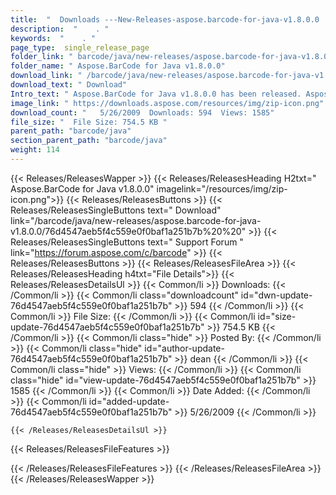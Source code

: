 ```yaml
---
title:  "  Downloads ---New-Releases-aspose.barcode-for-java-v1.8.0.0 . " 
description:  "    . " 
keywords:  "    . " 
page_type:  single_release_page
folder_link: " barcode/java/new-releases/aspose.barcode-for-java-v1.8.0.0/"
folder_name: " Aspose.BarCode for Java v1.8.0.0"
download_link: " /barcode/java/new-releases/aspose.barcode-for-java-v1.8.0.0/76d4547aeb5f4c559e0f0baf1a251b7b"
download_text: " Download"
Intro_text: " Aspose.BarCode for Java v1.8.0.0 has been released. Aspose.BarCode is an All-In-..."
image_link: " https://downloads.aspose.com/resources/img/zip-icon.png"
download_count: "   5/26/2009  Downloads: 594  Views: 1585"
file_size: "  File Size: 754.5 KB "
parent_path: "barcode/java"
section_parent_path: "barcode/java"
weight: 114 
---
```


{{< Releases/ReleasesWapper >}}
  {{< Releases/ReleasesHeading H2txt=" Aspose.BarCode for Java v1.8.0.0" imagelink="/resources/img/zip-icon.png">}}
  {{< Releases/ReleasesButtons >}}
    {{< Releases/ReleasesSingleButtons text=" Download" link="/barcode/java/new-releases/aspose.barcode-for-java-v1.8.0.0/76d4547aeb5f4c559e0f0baf1a251b7b%20%20" >}}
    {{< Releases/ReleasesSingleButtons text=" Support Forum " link="https://forum.aspose.com/c/barcode" >}}
  {{< Releases/ReleasesButtons >}}
  {{< Releases/ReleasesFileArea >}}
    {{< Releases/ReleasesHeading h4txt="File Details">}}
    {{< Releases/ReleasesDetailsUl >}}
            {{< Common/li  >}} Downloads: {{< /Common/li >}} 
      {{< Common/li class="downloadcount" id="dwn-update-76d4547aeb5f4c559e0f0baf1a251b7b" >}} 594 {{< /Common/li >}} 
      {{< Common/li  >}} File Size: {{< /Common/li >}} 
      {{< Common/li id="size-update-76d4547aeb5f4c559e0f0baf1a251b7b" >}} 754.5 KB {{< /Common/li >}} 
      {{< Common/li  class="hide" >}} Posted By: {{< /Common/li >}} 
      {{< Common/li class="hide" id="author-update-76d4547aeb5f4c559e0f0baf1a251b7b" >}} dean {{< /Common/li >}} 
      {{< Common/li class="hide"  >}} Views: {{< /Common/li >}} 
      {{< Common/li class="hide" id="view-update-76d4547aeb5f4c559e0f0baf1a251b7b" >}} 1585 {{< /Common/li >}} 
      {{< Common/li  >}} Date Added: {{< /Common/li >}} 
      {{< Common/li id="added-update-76d4547aeb5f4c559e0f0baf1a251b7b" >}} 5/26/2009 {{< /Common/li >}} 

    {{< /Releases/ReleasesDetailsUl >}}

  {{< Releases/ReleasesFileFeatures >}}
      
  {{< /Releases/ReleasesFileFeatures >}}
 {{< /Releases/ReleasesFileArea >}}
{{< /Releases/ReleasesWapper >}}


